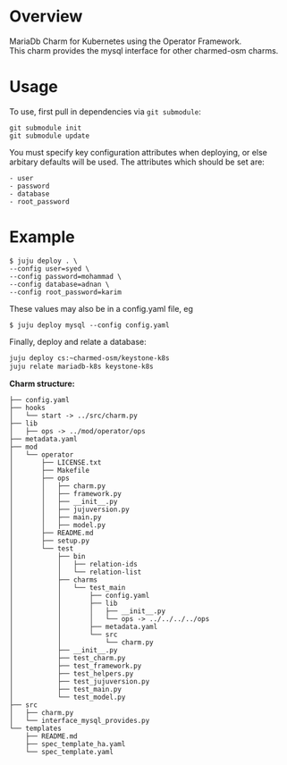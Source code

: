 # Overview

MariaDb Charm for Kubernetes using the Operator Framework.  
This charm provides the mysql interface for other charmed-osm charms.

# Usage

To use, first pull in dependencies via `git submodule`:

```
git submodule init
git submodule update
```

You must specify key configuration attributes when deploying,
or else arbitary defaults will be used. The attributes which
should be set are:

```
- user
- password
- database
- root_password
```

# Example
```
$ juju deploy . \
--config user=syed \
--config password=mohammad \
--config database=adnan \
--config root_password=karim
```
These values may also be in a config.yaml file, eg

```
$ juju deploy mysql --config config.yaml
```

Finally, deploy and relate a database:

```bash
juju deploy cs:~charmed-osm/keystone-k8s
juju relate mariadb-k8s keystone-k8s
```

**Charm structure:**

```
├── config.yaml
├── hooks
│   └── start -> ../src/charm.py
├── lib
│   ├── ops -> ../mod/operator/ops
├── metadata.yaml
├── mod
│   └── operator
│       ├── LICENSE.txt
│       ├── Makefile
│       ├── ops
│       │   ├── charm.py
│       │   ├── framework.py
│       │   ├── __init__.py
│       │   ├── jujuversion.py
│       │   ├── main.py
│       │   ├── model.py
│       ├── README.md
│       ├── setup.py
│       └── test
│           ├── bin
│           │   ├── relation-ids
│           │   └── relation-list
│           ├── charms
│           │   └── test_main
│           │       ├── config.yaml
│           │       ├── lib
│           │       │   ├── __init__.py
│           │       │   └── ops -> ../../../../ops
│           │       ├── metadata.yaml
│           │       └── src
│           │           └── charm.py
│           ├── __init__.py
│           ├── test_charm.py
│           ├── test_framework.py
│           ├── test_helpers.py
│           ├── test_jujuversion.py
│           ├── test_main.py
│           └── test_model.py
├── src
│   ├── charm.py
│   └── interface_mysql_provides.py
└── templates
    ├── README.md
    ├── spec_template_ha.yaml
    └── spec_template.yaml
```

